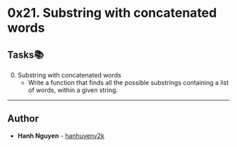 # 0x21. Substring with concatenated words

## Tasks:books:
0) Substring with concatenated words
	* Write a function that finds all the possible substrings containing a 
          list of words, within a given string. 
---

## Author
* **Hanh Nguyen** - [hanhuyeny2k](github.com/hanhuyeny2k)
